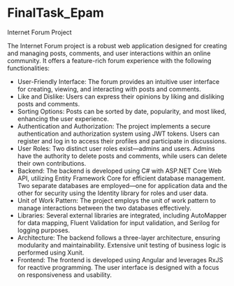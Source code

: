 # FinalTask_Epam
Internet Forum Project

The Internet Forum project is a robust web application designed for creating and managing posts, comments, and user interactions within an online community. 
It offers a feature-rich forum experience with the following functionalities:
-  User-Friendly Interface: The forum provides an intuitive user interface for creating, viewing, and interacting with posts and comments.
-  Like and Dislike: Users can express their opinions by liking and disliking posts and comments.
-  Sorting Options: Posts can be sorted by date, popularity, and most liked, enhancing the user experience.
-  Authentication and Authorization: The project implements a secure authentication and authorization system using JWT tokens. Users can register and log in to access their profiles and participate in discussions.
-  User Roles: Two distinct user roles exist—admins and users. Admins have the authority to delete posts and comments, while users can delete their own contributions.
-  Backend: The backend is developed using C# with ASP.NET Core Web API, utilizing Entity Framework Core for efficient database management. Two separate databases are employed—one for application data and the other for security using the Identity library for roles and user data.
-  Unit of Work Pattern: The project employs the unit of work pattern to manage interactions between the two databases effectively.
-  Libraries: Several external libraries are integrated, including AutoMapper for data mapping, Fluent Validation for input validation, and Serilog for logging purposes.
-  Architecture: The backend follows a three-layer architecture, ensuring modularity and maintainability. Extensive unit testing of business logic is performed using Xunit.
-  Frontend: The frontend is developed using Angular and leverages RxJS for reactive programming. The user interface is designed with a focus on responsiveness and usability.

